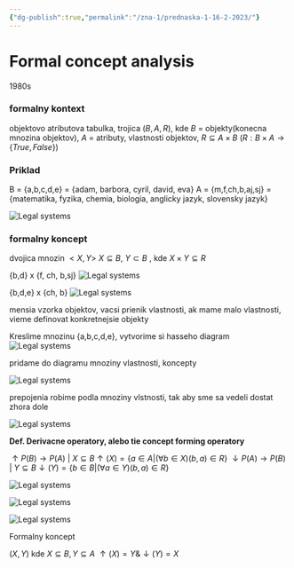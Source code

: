 ```yaml
---
{"dg-publish":true,"permalink":"/zna-1/prednaska-1-16-2-2023/"}
---
```


# Formal concept analysis
1980s
### formalny kontext 

objektovo atributova tabulka, trojica $(B,A,R)$, kde $B$ = objekty(konecna mnozina objektov), $A$ = atributy, vlastnosti objektov, $R \subseteq A \times B$ ($R : B \times A \to \{True, False\}$)  

### Priklad
B = {a,b,c,d,e} = {adam, barbora, cyril, david, eva}
A = {m,f,ch,b,aj,sj} = {matematika, fyzika, chemia, biologia, anglicky jazyk, slovensky jazyk}

![Legal systems](/img/user/ZNA1/assets/priklad1.png)


### formalny koncept

dvojica mnozin $<X,Y>$ $X \subseteq B$, $Y \subset B$ , kde $X \times Y \subseteq R$

{b,d} x {f, ch, b,sj}
![Legal systems](/img/user/ZNA1/assets/priklad1-2.png)

{b,d,e} x {ch, b}
![Legal systems](/img/user/ZNA1/assets/priklad1-3.png)

mensia vzorka objektov, vacsi prienik vlastnosti, ak mame malo vlastnosti, vieme definovat konkretnejsie objekty

Kreslime mnozinu {a,b,c,d,e}, vytvorime si hasseho diagram
![Legal systems](/img/user/ZNA1/assets/priklad1-hasseho-diagram.png)

pridame do diagramu mnoziny vlastnosti, koncepty

![Legal systems](/img/user/ZNA1/assets/priklad1-koncepty.png)

prepojenia robime podla mnoziny vlstnosti, tak aby sme sa vedeli dostat zhora dole

![Legal systems](/img/user/ZNA1/assets/priklad1-prepojenia.png)


**Def. Derivacne operatory, alebo tie concept forming operatory**

$\uparrow P(B) \to P(A)$ |  $X \subseteq B \uparrow(X) = \{ a \in A |(\forall b \in X )(b,a) \in R \}$
$\downarrow P(A) \to P(B)$ |  $Y \subseteq B \downarrow(Y) = \{ b \in B |(\forall a \in Y )(b,a) \in R \}$

![Legal systems](/img/user/ZNA1/assets/galois-1.png)


![Legal systems](/img/user/ZNA1/assets/galois-2.png)


![Legal systems](/img/user/ZNA1/assets/galois-3.png)


Formalny koncept

$(X,Y)$ kde $X \subseteq B , Y \subseteq A$
$\uparrow(X) = Y \& \downarrow(Y) = X$


